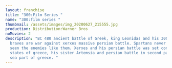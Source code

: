 ```yaml
---
layout: franchise
title: "300:Film Series "
name: "300:film series "
thumbnail: /assets/images/img_20200627_215555.jpg
production: Distribution:Warner Bros
noMovies: 2
description: "BC 480 ancient battle of Greek, king Leonidas and his 300 spartan
  braves are war against xerxes massive persian battle. Spartans never before
  seen the enemies like them. Xerxes and his persian battle was set control the
  states of greece, his sister Artemsia and persian battle in second part in the
  sea part of greece. "
---
```

